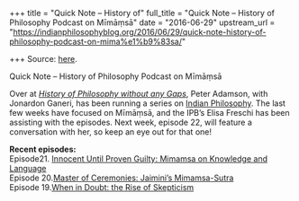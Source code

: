 +++
title = "Quick Note – History of"
full_title = "Quick Note – History of Philosophy Podcast on Mīmāṃsā"
date = "2016-06-29"
upstream_url = "https://indianphilosophyblog.org/2016/06/29/quick-note-history-of-philosophy-podcast-on-mima%e1%b9%83sa/"

+++
Source: [here](https://indianphilosophyblog.org/2016/06/29/quick-note-history-of-philosophy-podcast-on-mima%e1%b9%83sa/).

Quick Note – History of Philosophy Podcast on Mīmāṃsā

Over at *[History of Philosophy without any
Gaps](http://historyofphilosophy.net/)*, Peter Adamson, with Jonardon
Ganeri, has been running a series on [Indian
Philosophy](http://historyofphilosophy.net/india). The last few weeks
have focused on Mīmāṃsā, and the IPB’s Elisa Freschi has been assisting
with the episodes. Next week, episode 22, will feature a conversation
with her, so keep an eye out for that one!

**Recent episodes:**  
Episode21. [Innocent Until Proven Guilty: Mimamsa on Knowledge and
Language  
](http://historyofphilosophy.net/mimamsa-knowledge-language)Episode
20.[Master of Ceremonies: Jaimini’s Mimamsa-Sutra  
](http://historyofphilosophy.net/jaimini-mimamsa)Episode 19.[When in
Doubt: the Rise of
Skepticism](http://historyofphilosophy.net/rise-skepticism)
